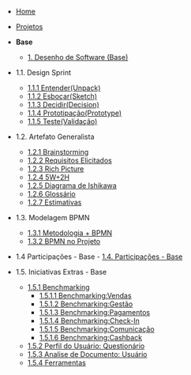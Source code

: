 <!-- docs/_sidebar.md -->

- [Home](./README.md)
- [Projetos](/docs/Projeto/Projeto.md)

- **Base**
  - [1. Desenho de Software (Base)](/docs/Base/1.Base.md)
    
 * 1.1. Design Sprint
    - [1.1.1 Entender(Unpack)](Base/DesignSprint/Entender.md)
    - [1.1.2 Esboçar(Sketch)](Base/DesignSprint/Esboçar.md)
    - [1.1.3 Decidir(Decision)](Base/DesignSprint/Decidir.md)
    - [1.1.4 Prototipação(Prototype)](Base/DesignSprint/Prototipo.md)
    - [1.1.5 Teste(Validação)](Base/DesignSprint/TesteValidacao.md)

  * 1.2. Artefato Generalista
    - [1.2.1 Brainstorming](Base/ArtefatoGeneralista/BrainStorm.md)
    - [1.2.2 Requisitos Elicitados](Base/ArtefatoGeneralista/RequisitosElicitados.md)
    - [1.2.3 Rich Picture](Base/ArtefatoGeneralista/RichPicture.md) 
    - [1.2.4 5W+2H](Base/ArtefatoGeneralista/5W2H.md)
    - [1.2.5 Diagrama de Ishikawa](Base/ArtefatoGeneralista/DiagramaIshikawa.md)
    - [1.2.6 Glossário](Base/ArtefatoGeneralista/glossario.md)
    - [1.2.7 Estimativas](Base/ArtefatoGeneralista/Estimativas.md)

  * 1.3. Modelagem BPMN
    - [1.3.1 Metodologia + BPMN](Base/ModelagemBPMN/AbordagemMetodologica.md)
    - [1.3.2 BPMN no Projeto](Base/ModelagemBPMN/BPMN.md) 

   * 1.4 Participações - Base 
    - [1.4. Participações - Base](Base/ParticipacoesBase/ParticipacoesBase01.md)


  * 1.5. Iniciativas Extras - Base

    * [1.5.1 Benchmarking](Base/IniciativaExtra/Benchmarking/Benchmarking.md)
      - [1.5.1.1 Benchmarking:Vendas](Base/IniciativaExtra/Benchmarking/venda.md)
      - [1.5.1.2 Benchmarking:Gestão](Base/IniciativaExtra/Benchmarking/gestao.md)
      - [1.5.1.3 Benchmarking:Pagamentos](Base/IniciativaExtra/Benchmarking/pagamento.md)
      - [1.5.1.4 Benchmarking:Check-In](Base/IniciativaExtra/Benchmarking/checkin.md)
      - [1.5.1.5 Benchmarking:Comunicação](Base/IniciativaExtra/Benchmarking/comunicacao.md)
      - [1.5.1.6 Benchmarking:Cashback](Base/IniciativaExtra/Benchmarking/cashback.md)
    - [1.5.2 Perfil do Usuário: Questionário](Base/IniciativaExtra/Questionário.md)
    - [1.5.3 Analise de Documento: Usuário](Base/IniciativaExtra/AnalisePerfil.md)
    - [1.5.4 Ferramentas](Base/IniciativaExtra/Ferramentas.md)
   
  
